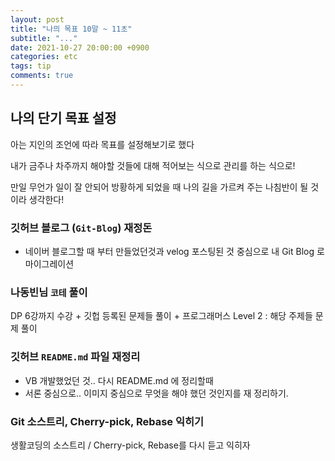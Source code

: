 ```yaml
---
layout: post
title: "나믜 목표 10말 ~ 11초"
subtitle: "..."
date: 2021-10-27 20:00:00 +0900
categories: etc
tags: tip
comments: true
---
```


## 나의 단기 목표 설정

아는 지인의 조언에 따라 목표를 설정해보기로 했다

내가 금주나 차주까지 해야할 것들에 대해 적어보는 식으로 관리를 하는 식으로!

만일 무언가 일이 잘 안되어 방황하게 되었을 때 나의 길을 가르켜 주는 나침반이 될 것이라 생각한다!

### 깃허브 블로그 (`Git-Blog`) 재정돈

- 네이버 블로그할 때 부터 만들었던것과 velog 포스팅된 것 중심으로 내 Git Blog 로 마이그레이션

### 나동빈님 `코테` 풀이

DP 6강까지 수강 + 깃헙 등록된 문제들 풀이 + 프로그래머스 Level 2 : 해당 주제들 문제 풀이

### 깃허브 `README.md` 파일 재정리

- VB 개발했었던 것.. 다시 README.md 에 정리할때
- 서론 중심으로.. 이미지 중심으로 무엇을 해야 했던 것인지를 재 정리하기.

### Git 소스트리, Cherry-pick, Rebase 익히기

생활코딩의 소스트리 / Cherry-pick, Rebase를 다시 듣고 익히자
